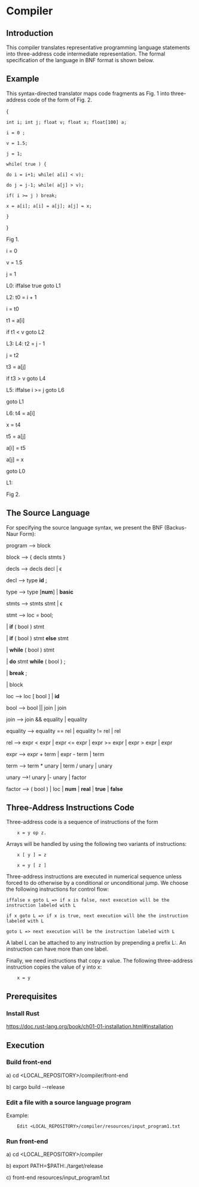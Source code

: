 # Compiler
## Introduction

This compiler translates representative programming language statements
into three-address code intermediate representation. The formal specification of the language in BNF format is shown below.

## Example

This syntax-directed translator maps code fragments as Fig. 1 into three-address code of the form of Fig. 2.

{ 

    int i; int j; float v; float x; float[100] a;

    i = 0 ;
    
    v = 1.5;
    
    j = 1;
    
    while( true ) {
        
	do i = i+1; while( a[i] < v);
        
	do j = j-1; while( a[j] > v);
        
	if( i >= j ) break;
        
	x = a[i]; a[i] = a[j]; a[j] = x;
    
    }

}


Fig 1.




i = 0

v = 1.5

j = 1

L0: iffalse true goto L1

L2: t0 = i + 1

i = t0

t1 = a[i]

if t1 < v goto L2

L3: L4: t2 = j - 1

j = t2

t3 = a[j]

if t3 > v goto L4

L5: iffalse i >= j goto L6

goto L1

L6: t4 = a[i]

x = t4

t5 = a[j]

a[i] = t5

a[j] = x

goto L0

L1: 


Fig 2.



## The Source Language

For specifying the source language syntax, we present the BNF (Backus-Naur Form):

program --> block

block --> { decls stmts }

decls --> decls decl | ϵ

decl --> type **id** ;

type --> type [**num**] | **basic**

stmts --> stmts stmt | ϵ

stmt --> loc = bool;

  | **if** ( bool ) stmt
	     
  | **if** ( bool ) stmt **else** stmt
	     
  | **while** ( bool ) stmt
	     
  | **do** stmt **while** ( bool ) ;
	     
  | **break** ;
	     
  | block
	     
loc --> loc [ bool ] | **id**

bool --> bool || join | join

join --> join && equality | equality

equality --> equality == rel | equality != rel | rel

rel --> expr < expr | expr <= expr | expr >= expr | expr > expr | expr

expr --> expr + term | expr - term | term

term --> term * unary | term / unary | unary

unary -->! unary |- unary | factor

factor --> ( bool ) | loc | **num** | **real** | **true** | **false**


## Three-Address Instructions Code

Three-address code is a sequence of instructions of the form

		x = y op z.

Arrays will be handled by using the following two variants of instructions:

		x [ y ] = z
		
		x = y [ z ]


Three-address instructions are executed in numerical sequence unless forced
to do otherwise by a conditional or unconditional jump. We choose the following
instructions for control flow:

	iffalse x goto L => if x is false, next execution will be the instruction labeled with L
	
	if x goto L => if x is true, next execution will bhe the instruction labeled with L
	
	goto L => next execution will be the instruction labeled with L
	

A label L can be attached to any instruction by prepending a prefix L:. An
instruction can have more than one label.

Finally, we need instructions that copy a value. The following three-address
instruction copies the value of y into x:

		x = y


## Prerequisites
### Install Rust

https://doc.rust-lang.org/book/ch01-01-installation.html#installation

## Execution

### Build front-end

  a) cd <LOCAL_REPOSITORY>/compiler/front-end
  
  b) cargo build --release

### Edit a file with a source language program

   Example: 
   
    	Edit <LOCAL_REPOSITORY>/compiler/resources/input_program1.txt


### Run front-end

   a) cd <LOCAL_REPOSITORY>/compiler
   
   b) export PATH=$PATH:./target/release
   
   c) front-end resources/input_program1.txt
  
 
 
